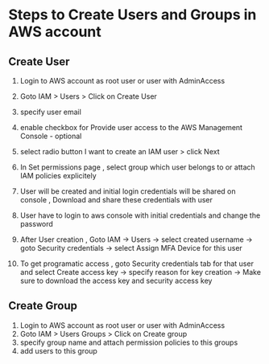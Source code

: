 # Steps to Create Users and Groups in AWS account

## Create User
1. Login to AWS account as root user or user with AdminAccess

2. Goto IAM > Users > Click on Create User
3. specify user email
4. enable checkbox for Provide user access to the AWS Management Console - optional
5. select radio button I want to create an IAM user  > click Next
6. In Set permissions page , select group which user belongs to or attach IAM policies explicitely
7. User will be created and initial login credentials will be shared on console , Download and share these credentials with user
8. User have to login to aws console with initial credentials and change the password
9. After User creation , Goto IAM → Users →  select created username →  goto Security credentials → select Assign MFA Device for this user
10. To get programatic access , goto Security credentials tab for that user and select Create access key →  specify reason for key creation → Make sure to download the access key and security access key

## Create Group
1. Login to AWS account as root user or user with AdminAccess
2. Goto IAM > Users Groups > Click on Create group
3. specify group name and attach permission policies to this groups
4. add users to this group

